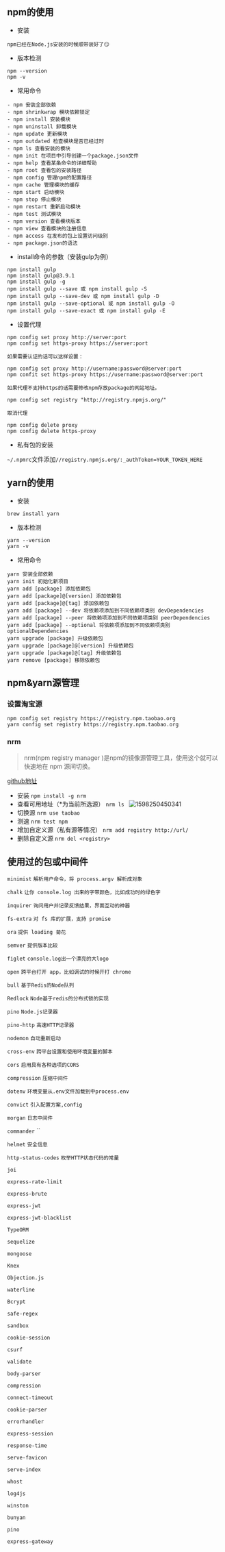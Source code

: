 ## npm的使用

- 安装
```
npm已经在Node.js安装的时候顺带装好了😏
```
- 版本检测
```
npm --version
npm -v
```
- 常用命令
```
- npm 安装全部依赖
- npm shrinkwrap 模块依赖锁定
- npm install 安装模块
- npm uninstall 卸载模块
- npm update 更新模块
- npm outdated 检查模块是否已经过时
- npm ls 查看安装的模块
- npm init 在项目中引导创建一个package.json文件
- npm help 查看某条命令的详细帮助
- npm root 查看包的安装路径
- npm config 管理npm的配置路径
- npm cache 管理模块的缓存
- npm start 启动模块
- npm stop 停止模块
- npm restart 重新启动模块
- npm test 测试模块
- npm version 查看模块版本
- npm view 查看模块的注册信息
- npm access 在发布的包上设置访问级别
- npm package.json的语法
```
- install命令的参数（安装gulp为例）
```
npm install gulp
npm install gulp@3.9.1
npm install gulp -g
npm install gulp --save 或 npm install gulp -S
npm install gulp --save-dev 或 npm install gulp -D
npm install gulp --save-optional 或 npm install gulp -O
npm install gulp --save-exact 或 npm install gulp -E
```
- 设置代理
```
npm config set proxy http://server:port
npm config set https-proxy https://server:port

如果需要认证的话可以这样设置：

npm config set proxy http://username:password@server:port
npm confit set https-proxy https://username:password@server:port

如果代理不支持https的话需要修改npm存放package的网站地址。

npm config set registry "http://registry.npmjs.org/"

取消代理

npm config delete proxy
npm config delete https-proxy
```

- 私有包的安装

`~/.npmrc`文件添加`//registry.npmjs.org/:_authToken=YOUR_TOKEN_HERE`

## yarn的使用

- 安装
```
brew install yarn
```
- 版本检测
```
yarn --version
yarn -v
```
- 常用命令
```
yarn 安装全部依赖
yarn init 初始化新项目
yarn add [package] 添加依赖包
yarn add [package]@[version] 添加依赖包
yarn add [package]@[tag] 添加依赖包
yarn add [package] --dev 将依赖项添加到不同依赖项类别 devDependencies
yarn add [package] --peer 将依赖项添加到不同依赖项类别 peerDependencies
yarn add [package] --optional 将依赖项添加到不同依赖项类别 optionalDependencies
yarn upgrade [package] 升级依赖包
yarn upgrade [package]@[version] 升级依赖包
yarn upgrade [package]@[tag] 升级依赖包
yarn remove [package] 移除依赖包
```

## npm&yarn源管理

### 设置淘宝源
```
npm config set registry https://registry.npm.taobao.org
yarn config set registry https://registry.npm.taobao.org
```

### nrm

> nrm(npm registry manager )是npm的镜像源管理工具，使用这个就可以快速地在 npm 源间切换。

[github地址](https://github.com/Pana/nrm)

- 安装
`npm install -g nrm`
- 查看可用地址（*为当前所选源）
`nrm ls `
![1598250450341](../public/1598250450341.jpg)
- 切换源
`nrm use taobao`
- 测速
`nrm test npm`
- 增加自定义源（私有源等情况）
`nrm add registry http://url/`
- 删除自定义源
`nrm del <registry>`

## 使用过的包或中间件
`minimist`	`解析用户命令，将 process.argv 解析成对象`

`chalk`	`让你 console.log 出来的字带颜色，比如成功时的绿色字`

`inquirer`	`询问用户并记录反馈结果，界面互动的神器`

`fs-extra`	`对 fs 库的扩展，支持 promise`

`ora`	`提供 loading 菊花`

`semver`	`提供版本比较`

`figlet`	`console.log出一个漂亮的大logo`

`open`	`跨平台打开 app，比如调试的时候开打 chrome`

`bull` `基于Redis的Node队列`

`Redlock`  `Node基于redis的分布式锁的实现`

`pino`  `Node.js记录器`

`pino-http`  `高速HTTP记录器`

`nodemon`  `自动重新启动`

`cross-env`  `跨平台设置和使用环境变量的脚本`

`cors`  `启用具有各种选项的CORS`

`compression`  `压缩中间件`

`dotenv`  `环境变量从.env文件加载到中process.env`

`convict`  `引入配置方案,config`

`morgan`  `日志中间件`

`commander`  ``

`helmet`  `安全信息`

`http-status-codes`  `枚举HTTP状态代码的常量`

`joi`

`express-rate-limit`

`express-brute`

`express-jwt`

`express-jwt-blacklist`

`TypeORM`

`sequelize`

`mongoose`

`Knex`

`Objection.js`

`waterline`

`Bcrypt`

`safe-regex`

`sandbox`

`cookie-session`

`csurf`

`validate`

`body-parser`

`compression`

`connect-timeout`

`cookie-parser`	

`errorhandler`

`express-session`

`response-time`

`serve-favicon`

`serve-index`

`whost`

`log4js`

`winston`

`bunyan`

`pino`

`express-gateway`